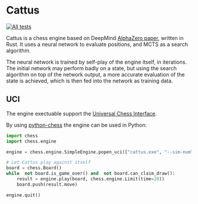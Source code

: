 
# Cattus
[![All tests](https://github.com/poja/RL/actions/workflows/all-tests.yml/badge.svg)](https://github.com/poja/RL/actions/workflows/all-tests.yml)

Cattus is a chess engine based on DeepMind [AlphaZero paper](https://arxiv.org/abs/1712.01815), written in Rust. It uses a neural network to evaluate positions, and MCTS as a search algorithm.

The neural network is trained by self-play of the engine itself, in iterations. The initial network may perform badly on a state, but using the search algorithm on top of the network output, a more accurate evaluation of the state is achieved, which is then fed into the network as training data.

## UCI

The engine exectuable support the [Universal Chess Interface](https://en.wikipedia.org/wiki/Universal_Chess_Interface).

By using [python-chess](https://pypi.org/project/python-chess/0.15.0/) the engine can be used in Python:
```python
import chess
import chess.engine

engine = chess.engine.SimpleEngine.popen_uci(["cattus.exe", "--sim-num", "10000"])

# Let Cattus play against itself
board = chess.Board()
while  not board.is_game_over() and  not board.can_claim_draw():
	result = engine.play(board, chess.engine.Limit(time=20))
	board.push(result.move)

engine.quit()
```
